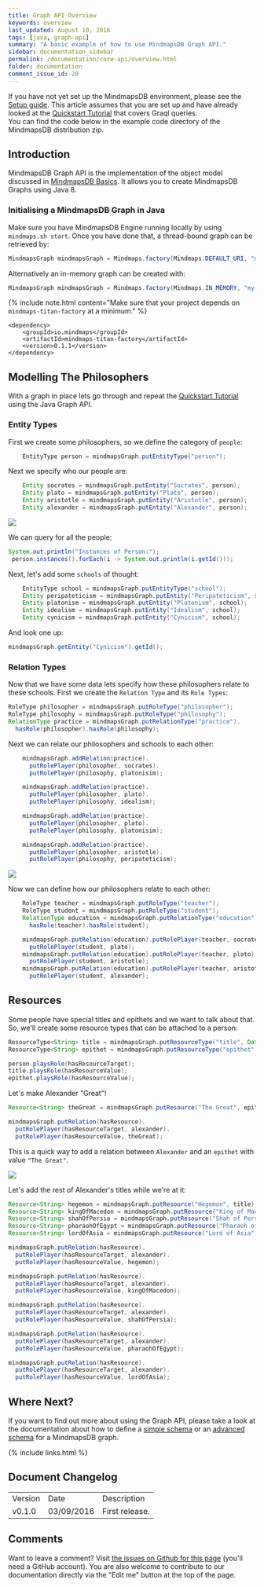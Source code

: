 ```yaml
---
title: Graph API Overview
keywords: overview
last_updated: August 10, 2016
tags: [java, graph-api]
summary: "A basic example of how to use MindmapsDB Graph API."
sidebar: documentation_sidebar
permalink: /documentation/core-api/overview.html
folder: documentation
comment_issue_id: 20
---
```


If you have not yet set up the MindmapsDB environment, please see the [Setup guide](../get-started/setup-guide.html). This article assumes that you are set up and have already looked at the [Quickstart Tutorial](../the-basics/quickstart-tutorial.html) that covers Graql queries.   
You can find the code below in the example code directory of the MindmapsDB distribution zip.

## Introduction

MindmapsDB Graph API is the implementation of the object model discussed in
[MindmapsDB Basics](../the-basics/mindmaps-basics.html). It allows you to create MindmapsDB Graphs using Java 8. 

### Initialising a MindmapsDB Graph in Java    

Make sure you have MindmapsDB Engine running locally by using `mindmaps.sh start`.
Once you have done that, a thread-bound graph can be retrieved by:

```java
MindmapsGraph mindmapsGraph = Mindmaps.factory(Mindmaps.DEFAULT_URI, "my-graph").getGraph();
```

Alternatively an in-memory graph can be created with:

```java
MindmapsGraph mindmapsGraph = Mindmaps.factory(Mindmaps.IN_MEMORY, "my-graph").getGraph();
```

{% include note.html content="Make sure that your project depends on `mindmaps-titan-factory` at a minimum." %}

```
<dependency>
    <groupId>io.mindmaps</groupId>
    <artifactId>mindmaps-titan-factory</artifactId>
    <version>0.1.1</version>
</dependency>
```

## Modelling The Philosophers

With a graph in place lets go through and repeat the [Quickstart
Tutorial](../the-basics/quickstart-tutorial) using the Java Graph API.

### Entity Types

First we create some philosophers, so we define the category of `people`:

```java
    EntityType person = mindmapsGraph.putEntityType("person");
```

Next we specify who our people are:

```java
    Entity socrates = mindmapsGraph.putEntity("Socrates", person);
    Entity plato = mindmapsGraph.putEntity("Plato", person);
    Entity aristotle = mindmapsGraph.putEntity("Aristotle", person);
    Entity alexander = mindmapsGraph.putEntity("Alexander", person);
```

![](/images/phil.png)

We can query for all the people:

```java
System.out.println("Instances of Person:");
 person.instances().forEach(i -> System.out.println(i.getId()));
```

Next, let's add some `schools` of thought:

```java
    EntityType school = mindmapsGraph.putEntityType("school");
    Entity peripateticism = mindmapsGraph.putEntity("Peripateticism", school);
    Entity platonism = mindmapsGraph.putEntity("Platonism", school);
    Entity idealism = mindmapsGraph.putEntity("Idealism", school);
    Entity cynicism = mindmapsGraph.putEntity("Cynicism", school);
```

And look one up:

```java
mindmapsGraph.getEntity("Cynicism").getId();
```   

### Relation Types

Now that we have some data lets specify how these philosophers relate to these schools. First we create the `Relation Type` and its `Role Types`:

```java
RoleType philosopher = mindmapsGraph.putRoleType("philosopher");
RoleType philosophy = mindmapsGraph.putRoleType("philosophy");
RelationType practice = mindmapsGraph.putRelationType("practice").
  hasRole(philosopher).hasRole(philosophy);
```

Next we can relate our philosophers and schools to each other:

```java
    mindmapsGraph.addRelation(practice).  
      putRolePlayer(philosopher, socrates).
      putRolePlayer(philosophy, platonisim);

    mindmapsGraph.addRelation(practice).
      putRolePlayer(philosopher, plato).
      putRolePlayer(philosophy, idealism);

    mindmapsGraph.addRelation(practice).
      putRolePlayer(philosopher, plato).
      putRolePlayer(philosophy, platonisim);

    mindmapsGraph.addRelation(practice).
      putRolePlayer(philosopher, aristotle).
      putRolePlayer(philosophy, peripateticism);
```

![](/images/practice.png)

Now we can define how our philosophers relate to each other:

```java
    RoleType teacher = mindmapsGraph.putRoleType("teacher");
    RoleType student = mindmapsGraph.putRoleType("student");
    RelationType education = mindmapsGraph.putRelationType("education").
      hasRole(teacher).hasRole(student);

    mindmapsGraph.putRelation(education).putRolePlayer(teacher, socrates).
      putRolePlayer(student, plato);
    mindmapsGraph.putRelation(education).putRolePlayer(teacher, plato).
      putRolePlayer(student, aristotle);
    mindmapsGraph.putRelation(education).putRolePlayer(teacher, aristotle).
      putRolePlayer(student, alexander);
```

## Resources

Some people have special titles and epithets and we want to talk about that.
So, we'll create some resource types that can be attached to a person:

```java
ResourceType<String> title = mindmapsGraph.putResourceType("title", Data.STRING);
ResourceType<String> epithet = mindmapsGraph.putResourceType("epithet", Data.STRING);

person.playsRole(hasResourceTarget);
title.playsRole(hasResourceValue);
epithet.playsRole(hasResourceValue);
```

Let's make Alexander "Great"!

```java
Resource<String> theGreat = mindmapsGraph.putResource("The Great", epithet);

mindmapsGraph.putRelation(hasResource).
  putRolePlayer(hasResourceTarget, alexander).
  putRolePlayer(hasResourceValue, theGreat);
```

This is a quick way to add a relation between `Alexander` and an `epithet` with value `"The Great"`.

![](/images/epithet.png)

Let's add the rest of Alexander's titles while we're at it:

```java
Resource<String> hegemon = mindmapsGraph.putResource("Hegemon", title);
Resource<String> kingOfMacedon = mindmapsGraph.putResource("King of Macedon", title);
Resource<String> shahOfPersia = mindmapsGraph.putResource("Shah of Persia", title);
Resource<String> pharaohOfEgypt = mindmapsGraph.putResource("Pharaoh of Egypt", title);
Resource<String> lordOfAsia = mindmapsGraph.putResource("Lord of Asia", title);

mindmapsGraph.putRelation(hasResource).
  putRolePlayer(hasResourceTarget, alexander).
  putRolePlayer(hasResourceValue, hegemon);

mindmapsGraph.putRelation(hasResource).
  putRolePlayer(hasResourceTarget, alexander).
  putRolePlayer(hasResourceValue, kingOfMacedon);

mindmapsGraph.putRelation(hasResource).
  putRolePlayer(hasResourceTarget, alexander).
  putRolePlayer(hasResourceValue, shahOfPersia);

mindmapsGraph.putRelation(hasResource).
  putRolePlayer(hasResourceTarget, alexander).
  putRolePlayer(hasResourceValue, pharaohOfEgypt);

mindmapsGraph.putRelation(hasResource).
  putRolePlayer(hasResourceTarget, alexander).
  putRolePlayer(hasResourceValue, lordOfAsia);
```

## Where Next?
If you want to find out more about using the Graph API, please take a look at the documentation about how to define a [simple schema](../core-api/simple-schema-definition.html) or an [advanced schema](../core-api/advanced-schema-definition.html) for a MindmapsDB graph.

{% include links.html %}

## Document Changelog  

<table>
    <tr>
        <td>Version</td>
        <td>Date</td>
        <td>Description</td>        
    </tr>
        <tr>
        <td>v0.1.0</td>
        <td>03/09/2016</td>
        <td>First release.</td>        
    </tr>

</table>

## Comments
Want to leave a comment? Visit <a href="https://github.com/mindmapsdb/docs/issues/20" target="_blank">the issues on Github for this page</a> (you'll need a GitHub account). You are also welcome to contribute to our documentation directly via the "Edit me" button at the top of the page.